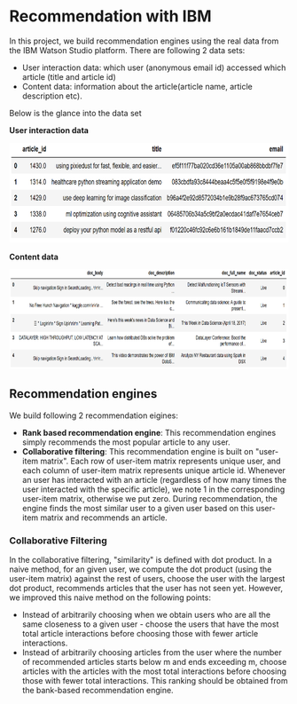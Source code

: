# Recommendation with IBM
In this project, we build recommendation engines using the real data from the IBM Watson Studio platform. There are following 2 data sets:

- User interaction data: which user (anonymous email id) accessed which article (title and article id)
- Content data: information about the article(article name, article description etc).

Below is the glance into the data set

<b>User interaction data</b>

<img src="https://github.com/yukiteb/Data-Science-Nanodegree/blob/master/Recommendation%20with%20IBM/user-interaction-data.PNG" width="600" height="180" title="User interaction data">

<b>Content data</b>

<img src="https://github.com/yukiteb/Data-Science-Nanodegree/blob/master/Recommendation%20with%20IBM/content-data.PNG" width="900" height="180">

## Recommendation engines
We build following 2 recommendation eigines:

- <b>Rank based recommendation engine</b>: This recommendation engines simply recommends the most popular article to any user.
- <b>Collaborative filtering</b>: This recommendation engine is built on "user-item matrix". Each row of user-item matrix represents unique user, and each column of user-item matrix represents unique article id. Whenever an user has interacted with an article (regardless of how many times the user interacted with the specific article), we note 1 in the corresponding user-item matrix, otherwise we put zero. During recommendation, the engine finds the most similar user to a given user based on this user-item matrix and recommends an article.

### Collaborative Filtering
In the collaborative filtering, "similarity" is defined with dot product. In a naive method, for an given user, we compute the dot product (using the user-item matrix) against the rest of users, choose the user with the largest dot product, recommends articles that the user has not seen yet. However, we improved this naive method on the following points:

- Instead of arbitrarily choosing when we obtain users who are all the same closeness to a given user - choose the users that have the most total article interactions before choosing those with fewer article interactions.
- Instead of arbitrarily choosing articles from the user where the number of recommended articles starts below m and ends exceeding m, choose articles with the articles with the most total interactions before choosing those with fewer total interactions. This ranking should be obtained from the bank-based recommendation engine.


